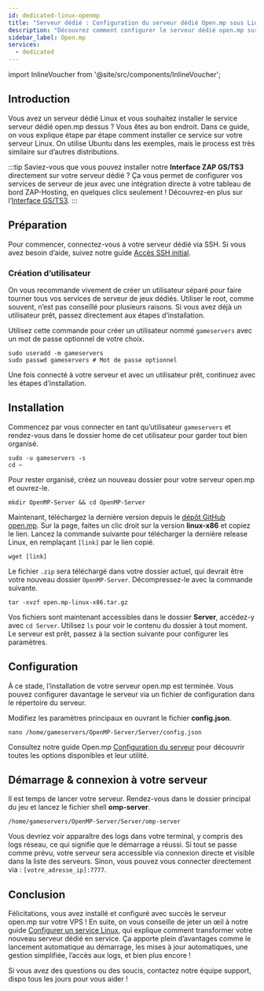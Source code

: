 ```yaml
---
id: dedicated-linux-openmp
title: "Serveur dédié : Configuration du serveur dédié Open.mp sous Linux"
description: "Découvrez comment configurer le serveur dédié open.mp sur votre serveur Linux pour une location de serveurs et une gestion de jeux sans accroc → En savoir plus maintenant"
sidebar_label: Open.mp
services:
  - dedicated
---
```


import InlineVoucher from '@site/src/components/InlineVoucher';

## Introduction
Vous avez un serveur dédié Linux et vous souhaitez installer le service serveur dédié open.mp dessus ? Vous êtes au bon endroit. Dans ce guide, on vous explique étape par étape comment installer ce service sur votre serveur Linux. On utilise Ubuntu dans les exemples, mais le process est très similaire sur d’autres distributions.

:::tip
Saviez-vous que vous pouvez installer notre **Interface ZAP GS/TS3** directement sur votre serveur dédié ? Ça vous permet de configurer vos services de serveur de jeux avec une intégration directe à votre tableau de bord ZAP-Hosting, en quelques clics seulement ! Découvrez-en plus sur l’[Interface GS/TS3](dedicated-linux-gs-interface.md).
:::

<InlineVoucher />

## Préparation

Pour commencer, connectez-vous à votre serveur dédié via SSH. Si vous avez besoin d’aide, suivez notre guide [Accès SSH initial](dedicated-linux-ssh.md).

### Création d’utilisateur

On vous recommande vivement de créer un utilisateur séparé pour faire tourner tous vos services de serveur de jeux dédiés. Utiliser le root, comme souvent, n’est pas conseillé pour plusieurs raisons. Si vous avez déjà un utilisateur prêt, passez directement aux étapes d’installation.

Utilisez cette commande pour créer un utilisateur nommé `gameservers` avec un mot de passe optionnel de votre choix.

```
sudo useradd -m gameservers
sudo passwd gameservers # Mot de passe optionnel
```

Une fois connecté à votre serveur et avec un utilisateur prêt, continuez avec les étapes d’installation.

## Installation

Commencez par vous connecter en tant qu’utilisateur `gameservers` et rendez-vous dans le dossier home de cet utilisateur pour garder tout bien organisé.
```
sudo -u gameservers -s
cd ~
```

Pour rester organisé, créez un nouveau dossier pour votre serveur open.mp et ouvrez-le.
```
mkdir OpenMP-Server && cd OpenMP-Server
```

Maintenant, téléchargez la dernière version depuis le [dépôt GitHub open.mp](https://github.com/openmultiplayer/open.mp/releases). Sur la page, faites un clic droit sur la version **linux-x86** et copiez le lien. Lancez la commande suivante pour télécharger la dernière release Linux, en remplaçant `[link]` par le lien copié.
```
wget [link]
```

Le fichier `.zip` sera téléchargé dans votre dossier actuel, qui devrait être votre nouveau dossier `OpenMP-Server`. Décompressez-le avec la commande suivante.
```
tar -xvzf open.mp-linux-x86.tar.gz
```

Vos fichiers sont maintenant accessibles dans le dossier **Server**, accédez-y avec `cd Server`. Utilisez `ls` pour voir le contenu du dossier à tout moment. Le serveur est prêt, passez à la section suivante pour configurer les paramètres.

## Configuration

À ce stade, l’installation de votre serveur open.mp est terminée. Vous pouvez configurer davantage le serveur via un fichier de configuration dans le répertoire du serveur.

Modifiez les paramètres principaux en ouvrant le fichier **config.json**.
```
nano /home/gameservers/OpenMP-Server/Server/config.json
```

Consultez notre guide Open.mp [Configuration du serveur](openmp-configuration.md) pour découvrir toutes les options disponibles et leur utilité.

## Démarrage & connexion à votre serveur

Il est temps de lancer votre serveur. Rendez-vous dans le dossier principal du jeu et lancez le fichier shell **omp-server**.
```
/home/gameservers/OpenMP-Server/Server/omp-server
```

Vous devriez voir apparaître des logs dans votre terminal, y compris des logs réseau, ce qui signifie que le démarrage a réussi. Si tout se passe comme prévu, votre serveur sera accessible via connexion directe et visible dans la liste des serveurs. Sinon, vous pouvez vous connecter directement via : `[votre_adresse_ip]:7777`.

## Conclusion

Félicitations, vous avez installé et configuré avec succès le serveur open.mp sur votre VPS ! En suite, on vous conseille de jeter un œil à notre guide [Configurer un service Linux](dedicated-linux-create-gameservice.md), qui explique comment transformer votre nouveau serveur dédié en service. Ça apporte plein d’avantages comme le lancement automatique au démarrage, les mises à jour automatiques, une gestion simplifiée, l’accès aux logs, et bien plus encore !

Si vous avez des questions ou des soucis, contactez notre équipe support, dispo tous les jours pour vous aider !

<InlineVoucher />